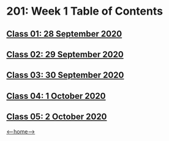 # 201: Week 1 Table of Contents

## [Class 01: 28 September 2020](/code-201/week1day1/class01.md)

## [Class 02: 29 September 2020]("#")

## [Class 03: 30 September 2020]("#")

## [Class 04: 1 October 2020]("#")

## [Class 05: 2 October 2020]("#")

[<--home-->](/README.md)
